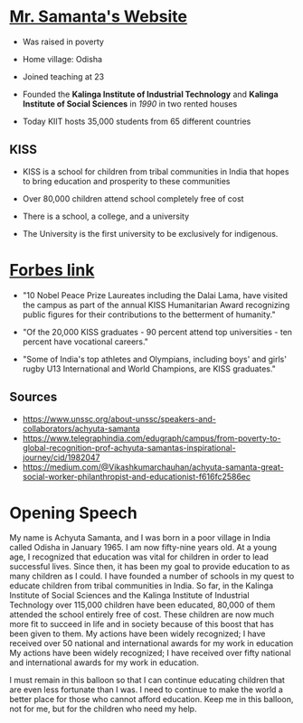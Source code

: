 # [Mr. Samanta's Website](https://achyutasamanta.com/about/lifestory/)

- Was raised in poverty

- Home village: Odisha

- Joined teaching at 23

- Founded the **Kalinga Institute of Industrial Technology** and **Kalinga
  Institute of Social Sciences** in *1990* in two rented houses

- Today KIIT hosts 35,000 students from 65 different countries

## KISS

- KISS is a school for children from tribal communities in India that hopes to
  bring education and prosperity to these communities

- Over 80,000 children attend school completely free of cost

- There is a school, a college, and a university

- The University is the first university to be exclusively for indigenous.

# [Forbes link](https://www.forbes.com/sites/jackieabramian/2020/06/18/how-a-mothers-wisdom-ignited-indias-social-revolutionkalinga-institute-of-social-sciences-kiss)

- "10 Nobel Peace Prize Laureates including the Dalai Lama, have visited the
  campus as part of the annual KISS Humanitarian Award recognizing public
  figures for their contributions to the betterment of humanity."

- "Of the 20,000 KISS graduates - 90 percent attend top universities - ten
  percent have vocational careers."

- "Some of India's top athletes and Olympians, including boys' and girls' rugby
  U13 International and World Champions, are KISS graduates."

## Sources

- <https://www.unssc.org/about-unssc/speakers-and-collaborators/achyuta-samanta>
- <https://www.telegraphindia.com/edugraph/campus/from-poverty-to-global-recognition-prof-achyuta-samantas-inspirational-journey/cid/1982047>
- <https://medium.com/@Vikashkumarchauhan/achyuta-samanta-great-social-worker-philanthropist-and-educationist-f616fc2586ec>

# Opening Speech

My name is Achyuta Samanta, and I was born in a poor village in India called
Odisha in January 1965. I am now fifty-nine years old. At a young age, I recognized that
education was vital for children in order to lead successful lives. Since then,
it has been my goal to provide education to as many children as I could. I have
founded a number of schools in my quest to educate children from tribal
communities in India. So far, in the Kalinga Institute of Social Sciences and
the Kalinga Institute of Industrial Technology over 115,000 children have been
educated, 80,000 of them attended the school entirely free of cost. These
children are now much more fit to succeed in life and in society because of this
boost that has been given to them. My actions have been widely recognized; I
have received over 50 national and international awards for my work in education
My actions have been widely recognized; I have received over fifty national and
international awards for my work in education.

I must remain in this balloon so that I can continue educating children that are
even less fortunate than I was. I need to continue to make the world a better
place for those who cannot afford education. Keep me in this balloon, not for
me, but for the children who need my help.
